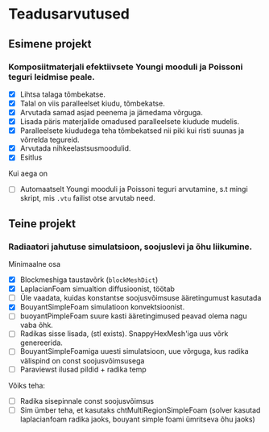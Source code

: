 # Teadusarvutused

## Esimene projekt
### Komposiitmaterjali efektiivsete Youngi mooduli ja Poissoni teguri leidmise peale.

- [x] Lihtsa talaga tõmbekatse.
- [x] Talal on viis paralleelset kiudu, tõmbekatse.
- [x] Arvutada samad asjad peenema ja jämedama võrguga.
- [x] Lisada päris materjalide omadused paralleelsete kiudude mudelis.
- [x] Paralleelsete kiududega teha tõmbekatsed nii piki kui risti suunas ja võrrelda tegureid.
- [x] Arvutada nihkeelastsusmoodulid.
- [x] Esitlus

Kui aega on

- [ ] Automaatselt Youngi mooduli ja Poissoni teguri arvutamine, s.t mingi skript, mis `.vtu` failist otse arvutab need.

## Teine projekt
### Radiaatori jahutuse simulatsioon, soojuslevi ja õhu liikumine.

Minimaalne osa
- [x] Blockmeshiga taustavõrk (`blockMeshDict`)
- [x] LaplacianFoam simualtion diffusioonist, töötab
- [ ] Üle vaadata, kuidas konstantse soojusvõimsuse ääretingumust kasutada
- [x] BouyantSimpleFoam simulatioon konvektsioonist.
- [ ] buoyantPimpleFoam suure kasti ääretingimused peavad olema nagu vaba õhk.
- [ ] Radikas sisse lisada, (stl exists). SnappyHexMesh'iga uus võrk genereerida.
- [ ] BouyantSimpleFoamiga uuesti simulatsioon, uue võrguga, kus radika välispind on const soojusvõimsusega
- [ ] Paraviewst ilusad pildid + radika temp

Võiks teha:
- [ ] Radika sisepinnale const soojusvõimsus
- [ ] Sim ümber teha, et kasutaks chtMultiRegionSimpleFoam (solver kasutad laplacianfoam radika jaoks, bouyant simple foami ümritseva õhu jaoks)
